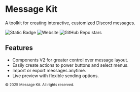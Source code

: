 # Message Kit

A toolkit for creating interactive, customized Discord messages.

![Static Badge](https://img.shields.io/badge/Join%20Discord-5865f2?logo=discord&logoColor=white&link=https%3A%2F%2Fdiscord.gg%2F5bBM2TVDD3)
![Website](https://img.shields.io/website?url=https%3A%2F%2Fwww.messagekit.app&up_message=Online&up_color=00863a&down_message=Offline&logo=vercel&label=%20&link=https%3A%2F%2Fwww.message.app)
![GitHub Repo stars](https://img.shields.io/github/stars/ronykax/messagekit?style=social&link=https%3A%2F%2Fgithub.com%2Fronykax%2Fmessagekit)

## Features

- Components V2 for greater control over message layout.
- Easily create actions to power buttons and select menus.
- Import or export messages anytime.
- Live preview with flexible sending options.

<sub>© 2025 Message Kit. All rights reserved.</sub>